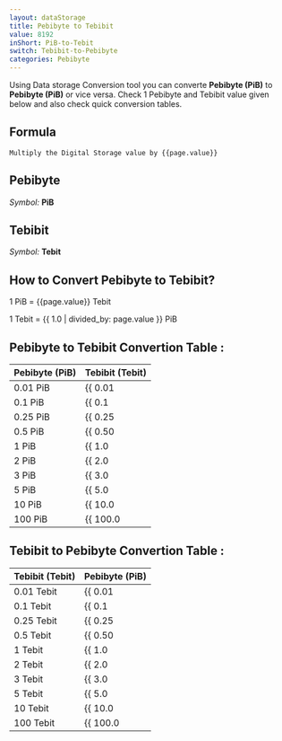 ```yaml
---
layout: dataStorage
title: Pebibyte to Tebibit
value: 8192
inShort: PiB-to-Tebit
switch: Tebibit-to-Pebibyte
categories: Pebibyte
---
```


Using Data storage Conversion tool you can converte **Pebibyte (PiB)** to **Pebibyte (PiB)** or vice versa. Check 1 Pebibyte and Tebibit value given below and also check quick conversion tables.

## Formula
`Multiply the Digital Storage value by {{page.value}}`

## Pebibyte
*Symbol:* **PiB**

## Tebibit
*Symbol:* **Tebit**

## How to Convert Pebibyte to Tebibit?

1 PiB = {{page.value}} Tebit

1 Tebit = {{ 1.0 | divided_by: page.value }} PiB


## Pebibyte to Tebibit Convertion Table :

| Pebibyte (PiB) | Tebibit (Tebit) |
| ---- | ---- |
| 0.01 PiB | {{ 0.01 | times: page.value }} Tebit |
| 0.1 PiB | {{ 0.1 | times: page.value }} Tebit |
| 0.25 PiB | {{ 0.25 | times: page.value }} Tebit |
| 0.5 PiB | {{ 0.50 | times: page.value }} Tebit |
| 1 PiB | {{ 1.0 | times: page.value }} Tebit |
| 2 PiB | {{ 2.0 | times: page.value }} Tebit |
| 3 PiB | {{ 3.0 | times: page.value }} Tebit |
| 5 PiB | {{ 5.0 | times: page.value }} Tebit |
| 10 PiB | {{ 10.0 | times: page.value }} Tebit |
| 100 PiB | {{ 100.0 | times: page.value }} Tebit |

## Tebibit to Pebibyte Convertion Table :

| Tebibit (Tebit) | Pebibyte (PiB) |
| ---- | ---- |
| 0.01 Tebit | {{ 0.01 | divided_by: page.value }} PiB |
| 0.1 Tebit | {{ 0.1 | divided_by: page.value }} PiB |
| 0.25 Tebit | {{ 0.25 | divided_by: page.value }} PiB |
| 0.5 Tebit | {{ 0.50 | divided_by: page.value }} PiB |
| 1 Tebit | {{ 1.0 | divided_by: page.value }} PiB |
| 2 Tebit | {{ 2.0 | divided_by: page.value }} PiB |
| 3 Tebit | {{ 3.0 | divided_by: page.value }} PiB |
| 5 Tebit | {{ 5.0 | divided_by: page.value }} PiB |
| 10 Tebit | {{ 10.0 | divided_by: page.value }} PiB |
| 100 Tebit | {{ 100.0 | divided_by: page.value }} PiB |


<script>
document.getElementById('selectInput')[21].selected = true
document.getElementById('selectOutput')[15].selected = true
</script>
